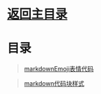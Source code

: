 # [返回主目录](https://github.com/smallprogram/Knowledge-And-Demo)<!-- omit in toc --> 


# 目录

> [markdownEmoji表情代码](../emoji.md)
 
> [markdown代码块样式](../languages.yml)
